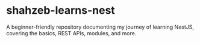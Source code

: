 # shahzeb-learns-nest
A beginner-friendly repository documenting my journey of learning NestJS, covering the basics, REST APIs, modules, and more.
